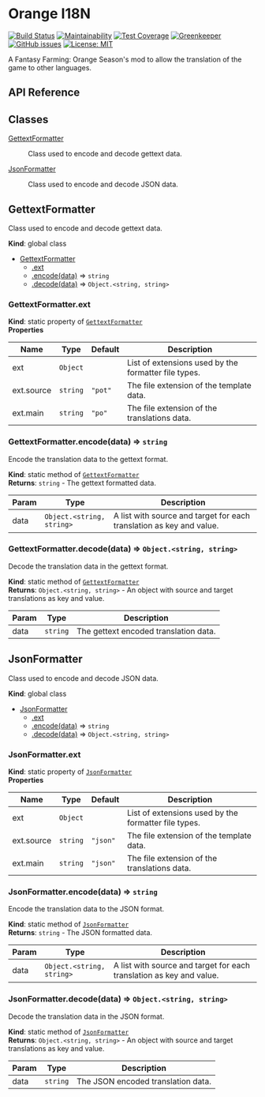 # Orange I18N
[![Build Status](https://travis-ci.org/KyoPanda/orange-i18n.svg?branch=master)](https://travis-ci.org/KyoPanda/orange-i18n)
[![Maintainability](https://api.codeclimate.com/v1/badges/3fdb98b128b2c457cb94/maintainability)](https://codeclimate.com/github/KyoPanda/orange-i18n/maintainability)
[![Test Coverage](https://api.codeclimate.com/v1/badges/3fdb98b128b2c457cb94/test_coverage)](https://codeclimate.com/github/KyoPanda/orange-i18n/test_coverage)
[![Greenkeeper](https://badges.greenkeeper.io/KyoPanda/orange-i18n.svg)](https://greenkeeper.io)
[![GitHub issues](https://img.shields.io/github/issues/KyoPanda/orange-i18n)](https://github.com/KyoPanda/orange-i18n/issues)
[![License: MIT](https://img.shields.io/github/license/KyoPanda/orange-i18n)](https://opensource.org/licenses/MIT)

A Fantasy Farming: Orange Season's mod to allow the translation of the game to other languages.

## API Reference

## Classes

<dl>
<dt><a href="#GettextFormatter">GettextFormatter</a></dt>
<dd><p>Class used to encode and decode gettext data.</p>
</dd>
<dt><a href="#JsonFormatter">JsonFormatter</a></dt>
<dd><p>Class used to encode and decode JSON data.</p>
</dd>
</dl>

<a name="GettextFormatter"></a>

## GettextFormatter
Class used to encode and decode gettext data.

**Kind**: global class  

* [GettextFormatter](#GettextFormatter)
    * [.ext](#GettextFormatter.ext)
    * [.encode(data)](#GettextFormatter.encode) ⇒ <code>string</code>
    * [.decode(data)](#GettextFormatter.decode) ⇒ <code>Object.&lt;string, string&gt;</code>

<a name="GettextFormatter.ext"></a>

### GettextFormatter.ext
**Kind**: static property of [<code>GettextFormatter</code>](#GettextFormatter)  
**Properties**

| Name | Type | Default | Description |
| --- | --- | --- | --- |
| ext | <code>Object</code> |  | List of extensions used by the formatter file types. |
| ext.source | <code>string</code> | <code>&quot;pot&quot;</code> | The file extension of the template data. |
| ext.main | <code>string</code> | <code>&quot;po&quot;</code> | The file extension of the translations data. |

<a name="GettextFormatter.encode"></a>

### GettextFormatter.encode(data) ⇒ <code>string</code>
Encode the translation data to the gettext format.

**Kind**: static method of [<code>GettextFormatter</code>](#GettextFormatter)  
**Returns**: <code>string</code> - The gettext formatted data.  

| Param | Type | Description |
| --- | --- | --- |
| data | <code>Object.&lt;string, string&gt;</code> | A list with source and target for each translation as     key and value. |

<a name="GettextFormatter.decode"></a>

### GettextFormatter.decode(data) ⇒ <code>Object.&lt;string, string&gt;</code>
Decode the translation data in the gettext format.

**Kind**: static method of [<code>GettextFormatter</code>](#GettextFormatter)  
**Returns**: <code>Object.&lt;string, string&gt;</code> - An object with source and target translations as key and
    value.  

| Param | Type | Description |
| --- | --- | --- |
| data | <code>string</code> | The gettext encoded translation data. |

<a name="JsonFormatter"></a>

## JsonFormatter
Class used to encode and decode JSON data.

**Kind**: global class  

* [JsonFormatter](#JsonFormatter)
    * [.ext](#JsonFormatter.ext)
    * [.encode(data)](#JsonFormatter.encode) ⇒ <code>string</code>
    * [.decode(data)](#JsonFormatter.decode) ⇒ <code>Object.&lt;string, string&gt;</code>

<a name="JsonFormatter.ext"></a>

### JsonFormatter.ext
**Kind**: static property of [<code>JsonFormatter</code>](#JsonFormatter)  
**Properties**

| Name | Type | Default | Description |
| --- | --- | --- | --- |
| ext | <code>Object</code> |  | List of extensions used by the formatter file types. |
| ext.source | <code>string</code> | <code>&quot;json&quot;</code> | The file extension of the template data. |
| ext.main | <code>string</code> | <code>&quot;json&quot;</code> | The file extension of the translations data. |

<a name="JsonFormatter.encode"></a>

### JsonFormatter.encode(data) ⇒ <code>string</code>
Encode the translation data to the JSON format.

**Kind**: static method of [<code>JsonFormatter</code>](#JsonFormatter)  
**Returns**: <code>string</code> - The JSON formatted data.  

| Param | Type | Description |
| --- | --- | --- |
| data | <code>Object.&lt;string, string&gt;</code> | A list with source and target for each translation as     key and value. |

<a name="JsonFormatter.decode"></a>

### JsonFormatter.decode(data) ⇒ <code>Object.&lt;string, string&gt;</code>
Decode the translation data in the JSON format.

**Kind**: static method of [<code>JsonFormatter</code>](#JsonFormatter)  
**Returns**: <code>Object.&lt;string, string&gt;</code> - An object with source and target translations as key and
    value.  

| Param | Type | Description |
| --- | --- | --- |
| data | <code>string</code> | The JSON encoded translation data. |

